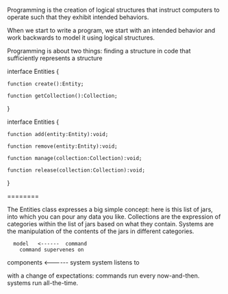 Programming is the creation of logical structures that instruct computers to operate such that they exhibit intended behaviors.

When we start to write a program, we start with an intended behavior and  work backwards to model it using logical structures.


Programming is about two things: finding a structure in code that sufficiently represents a structure 

interface Entities
{
    
    function create():Entity;

    function getCollection():Collection;

}

interface Entities
{
    
    function add(entity:Entity):void;

    function remove(entity:Entity):void;

    function manage(collection:Collection):void;

    function release(collection:Collection):void;

}



========


The Entities class expresses a big simple concept: here is this list of jars, into which you can pour any data you like.
Collections are the expression of categories within the list of jars based on what they contain.
Systems are the manipulation of the contents of the jars in different categories.

      model   <------  command
        command supervenes on 

components    <------  system
        system listens to

  with a change of expectations: commands run every now-and-then. systems run all-the-time.